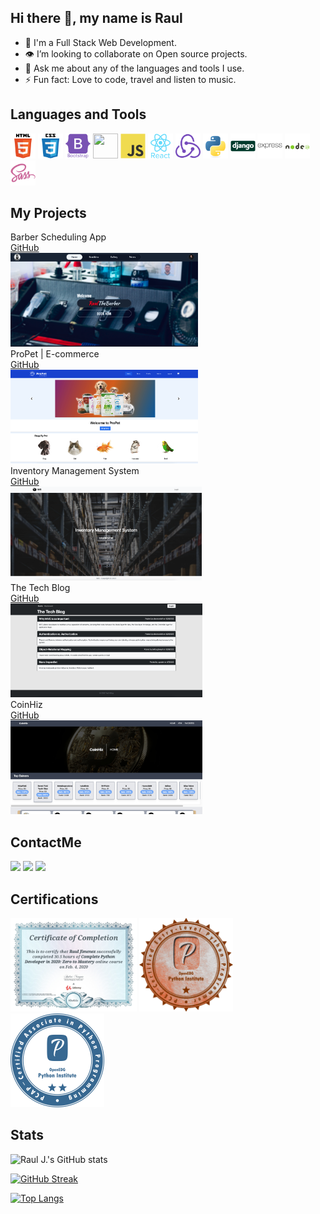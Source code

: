 ## Hi there 👋, my name is Raul

- 🌱 I'm a Full Stack Web Development.
- 👁️ I’m looking to collaborate on Open source projects.
- 💬 Ask me about any of the languages and tools I use.
- ⚡ Fun fact: Love to code, travel and listen to music.

## Languages and Tools

[<img width="40" height="40" src="https://raw.githubusercontent.com/devicons/devicon/master/icons/html5/html5-original-wordmark.svg"/>](https://www.w3.org/html/)
[<img width="40" height="40" src="https://raw.githubusercontent.com/devicons/devicon/master/icons/css3/css3-original-wordmark.svg"/>](https://www.w3schools.com/css/)
[<img width="40" height="40" src="https://raw.githubusercontent.com/devicons/devicon/master/icons/bootstrap/bootstrap-plain-wordmark.svg"/>](https://getbootstrap.com)
[<img width="40" height="40" src="https://www.vectorlogo.zone/logos/tailwindcss/tailwindcss-icon.svg"/>](https://tailwindcss.com/)
[<img width="40" height="40" src="https://raw.githubusercontent.com/devicons/devicon/master/icons/javascript/javascript-original.svg"/>](https://developer.mozilla.org/en-US/docs/Web/JavaScript)
[<img width="40" height="40" src="https://raw.githubusercontent.com/devicons/devicon/master/icons/react/react-original-wordmark.svg"/>](https://reactjs.org/)
[<img width="40" height="40" src="https://raw.githubusercontent.com/devicons/devicon/master/icons/redux/redux-original.svg"/>](https://redux.js.org)
[<img width="40" height="40" src="https://raw.githubusercontent.com/devicons/devicon/master/icons/python/python-original.svg"/>](https://www.python.org)
[<img width="40" height="40" src="https://raw.githubusercontent.com/devicons/devicon/master/icons/django/django-original.svg"/>](https://www.djangoproject.com/)
[<img width="40" height="40" src="https://raw.githubusercontent.com/devicons/devicon/master/icons/express/express-original-wordmark.svg"/>](https://expressjs.com)
[<img width="40" height="40" src="https://raw.githubusercontent.com/devicons/devicon/master/icons/nodejs/nodejs-original-wordmark.svg"/>](https://nodejs.org)
[<img width="40" height="40" src="https://raw.githubusercontent.com/devicons/devicon/master/icons/sass/sass-original.svg"/>](https://sass-lang.com)

## My Projects

Barber Scheduling App   
[GitHub](https://github.com/jimenezraul/BarberSchedulingApp)  
[<img height='150' src="assets/img/barberapp.png"/>](https://limitless-spire-83509.herokuapp.com/)  
ProPet | E-commerce  
[GitHub](https://github.com/jimenezraul/pet-supplies-store)  
[<img height='150' src="assets/img/pet-store.png"/>](https://afternoon-spire-43659.herokuapp.com/)  
Inventory Management System  
[GitHub](https://github.com/jimenezraul/IMS)  
[<img height='150' src="assets/img/main.png"/>](https://ims-inventory-s.herokuapp.com/)  
The Tech Blog  
[GitHub](https://github.com/jimenezraul/mvc-tech-blog)  
[<img height='150' src="assets/img/the-tech-blog.png"/>](https://peaceful-hollows-93155.herokuapp.com/)  
CoinHiz  
[GitHub](https://github.com/jimenezraul/coinhiz)  
[<img height='150' src="assets/img/coinhiz.jpg"/>](https://jimenezraul.github.io/coinhiz/)

## ContactMe

[<img src="https://img.shields.io/badge/LinkedIn-blue?style=for-the-badge&logo=linkedin&logoColor=white"/>](https://www.linkedin.com/in/raul-jimenez-778b2a196/)
[<img src="https://img.shields.io/badge/github-brown?style=for-the-badge&logo=github&logoColor=white"/>](https://github.com/jimenezraul)
[<img src="https://img.shields.io/badge/Gmail-red?style=for-the-badge&logo=gmail&logoColor=white"/>](mailto:jimenezraul1981@gmail.com)

## Certifications

[<img height='150' src="assets/img/UC-4afac34e-7da6-4ba1-a3bb-a7f6e5c21f6f.jpeg"/>](https://www.udemy.com/certificate/UC-4afac34e-7da6-4ba1-a3bb-a7f6e5c21f6f/)
[<img height='150' src="assets/img/pcep-30-01-pcep-certified-entry-level-python-programmer.png"/>](https://www.credly.com/badges/7a168258-69af-453b-b9b2-6c4da247ff4d/public_url)
[<img height='150' src="assets/img/pcap-31-03-pcap-certified-associate-in-python-programming.png"/>](https://www.credly.com/badges/6c67f5dd-8222-4e99-a80c-668e9d845594/public_url)

## Stats

![Raul J.'s GitHub stats](https://github-readme-stats.vercel.app/api?username=jimenezraul&show_icons=true&theme=radical)

[![GitHub Streak](https://github-readme-streak-stats.herokuapp.com?user=jimenezraul&theme=dark&date_format=M%20j%5B%2C%20Y%5D)](https://git.io/streak-stats)

[![Top Langs](https://github-readme-stats.vercel.app/api/top-langs/?username=jimenezraul&layout=compact&theme=vision-friendly-dark)](https://github.com/anuraghazra/github-readme-stats)
